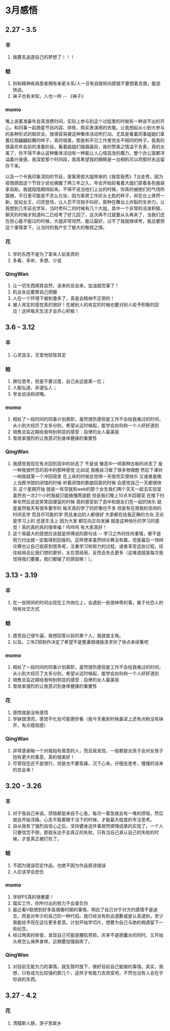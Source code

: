# 3月感悟
## 2.27 - 3.5
### 羊
1. 我要去追逐自己的梦想了！！！

### 蛙
1. 别和精神疾病患者拥有亲密关系/人一旦有自毁倾向那就不要想着去救，能逃快逃。
2. 袜子也有未知，人也一样 -- 《袜子》

### momo
嘴上说着准备年会真浪费时间，实际上参与到这个过程里的时候有一种说不出的开心，和同事一起商星节目内容、排练、购买表演用的衣服。让我想起从小到大参与的各种形式的联欢会，我很容易被这种集体活动所打动。尤其是看着同事姐姐们拿着红扇翩翩起舞的样子，真的很美，那是和平日工作里完全不相同的样子。我真的很喜欢年会前的准备阶段，看着姐姐们描眉画目，我的赞美之情溢于言表，真的太美了，你不得不承认这种集体活动有一种能让人心情高涨的魔力，整个办公室都洋溢着兴奋感，我深爱那个时间段，我真希望我的眼睛是一台相机可以将那时永远留存下来。

以及一个令我印象深刻的节目，是客房部大姐带来的《我型我秀》T台走秀，因为疫情原因这个节目少说也搁置了两三年之久，年会开始前看着大姐们穿着各色服装拿自助，我就隐隐期待起来。不得不说当他们上台的时候，你真的被她们的气场所震撼，平日里可能是不怎么化妆，因为客房工作灰头土脸的样子，却在台上焕然一新，犹如女王，闪亮登场，让人忍不住拍手叫好。那种在舞台上炸裂的生命力，让我想到几年前去学车，当时考科二的时候有几个大姐，其中一个非常的活泼积极，聊天的时候才知道科二已经考了好几回了，这次再不过就要从头再来了，当我们还在担心能不能过的时候，大姐非常坦然，能过最好，过不了我就继续考，我总要把这个事情拿下，让当时的我产生了极大的敬佩之情。

### 花
1. 学的东西不是为了拿来人前卖弄的
2. 多看、多听、多想、少说

### QingWan
1. 让一切东西顺其自然，该来的总会来，加油就完事了！
2. 机会永远要靠自己把握
3. 人在一个环境下被刺激多了，真是会精神不正常的！
4. 被人肯定的感觉真的很好！在被别人的肯定的时候也要对别人给予积极的回应！这样每天生活才会开心积极！

## 3.6 - 3.12
### 羊
1. 心灵自主，天堂地狱皆其定

### 蛙
1. 换位思考，但是不要过度，自己永远是第一位；
2. 人能弘道，非道弘人；
3. 学会说话和闭嘴。

### momo
1. 相处了一段时间的同事计划离职，虽然很伤感但是工作不会给我难过的时间，从小到大经历了太多分别，希望从这时候起，能学会如何和一个人好好道别
2. 销售总监近期给我特别明显的感受：自律的女人最美丽
3. 胃痉挛强烈的让我意识到身体健康的重要性

### QingWan
1. 我感觉我现在有点回到高中的状态了 不是说 像高中一样那种古板的状态了 是一种我很怀念的高中的那种感觉 比如说 我晚自习做了很多物理题 然后下课铃一响我就第一个冲回宿舍 在上床的时候会觉得一天很充实很快乐 又或者是晚上当图书馆的闭馆的时候 听着闭馆的歌曲回家的时候 会感觉自己一天都很快乐 这个星期开始 就是一有空就和web的那个女生我们两个天天一起去实验室 虽然去一次2个小时我就只能搞懂两道题 但是我们晚上10点半回寝室 在楼下扫单车然后说说笑笑回寝室的时候 真的感受到了高中和朋友们在一起的快乐 就是虽然每天有很多要学的 每天真的学了的好像也不多 但是有在用我的空闲的时间去学 而且尽可能的学 而且身边的人都很好 大家都在给我正确的方向 无论是学习上的 还是生活上 因为大家 都在向正向发展 就是这种快乐的学习的感觉！真的真的真的很幸福！呜呜呜 有大家真好！
2. 这个周最大的感想应该就是师傅说的那句话 -- 学习之外的任何事情，都不是努力付出就一定能得到回报的。这样想来虽然辩论赛没有赢，但是最后一场辩论赛也让自己收获到很多呢，注重学习和努力的过程，或者享受这些过程，往往结局会比我们想的更好，太在意结局，反而会失去更多（这难道就是每次我觉得我们要赢，我们都输了的原因嘛！）。

## 3.13 - 3.19
### 羊
1. 在一些阴间的时间出现在工作岗位上，会遇到一些很神奇的事，属于社恐人的特有社交方式

### 蛙
1. 感觉自己很牛逼，我想回答以前的某个人，我就是主角。
2. 以及，三年Z班制作决定了希望不是整蛊银魂我求求你了快点来续集吧

### momo
1. 相处了一段时间的同事计划离职，虽然很伤感但是工作不会给我难过的时间，从小到大经历了太多分别，希望从这时候起，能学会如何和一个人好好道别
2. 销售总监近期给我特别明显的感受：自律的女人最美丽
3. 胃痉挛强烈的让我意识到身体健康的重要性

### 花
1. 感悟就是没有感悟
2. 学妹很漂亮，感觉不化妆可能更好看（我今天看到时候鼻梁上还有点粉没有抹开，有点既视感）

### QingWan
1. 非常感谢每一个对我抱有善意的人，而且我发现，一般都是女孩子会对女孩子抱有更大的善意，真的很美好！
2. 尽管现在还不是很行，但是也不要急躁，沉下心来，仔细去思考，慢慢的该来的总会来！

## 3.20 - 3.26
### 羊
1. 对于我自己来说，烦恼都是来自于心急，每次一着急就会有一堆的烦恼，然后就会开始浮躁。心态平稳着眼于当下的时候，才能最大程度的专注思考。
2. 自从我有了强烈自信心之后，坚持健身这件事居然顺理成章的实现了。一个人只要信念不倒，那就永远不会真正的失败。只有当自己承认自己的失败的时候，才是真正被打败了。

### 蛙
1. 不因为错误否定作品，也绝不因为作品原谅错误
2. 人应该学会悲伤

### momo
1. 学好PS真的很重要！
2. 踏实工作，你所付出的努力不会辜负你
3. 最近看V联想到好多饭偶像时期的事情，明白了自己对于对方的感情不是迷恋，而是对年少的自己的一种代偿。我已经没有机会道歉或是认真道别，至少我能给予现在这位更多爱意。计划开始学切片，想要为自己与她的相遇留下一些纪念。
4. 经过两周的排查，发现自己可能是腰肌劳损，庆幸不是胆囊炎的同时，又开始头疼怎么保养身体，近期要加强锻炼了。 

### QingWan
1. 对目前无能为力的事情，就先暂时放下，做好目前自己能做的事情。其实，我想，只有成为比较强的那几个，这样才有能力去改变吧，不然也没有人会在乎你说的东西。

## 3.27 - 4.2
### 花
1. 清猿断人肠，游子思故乡
